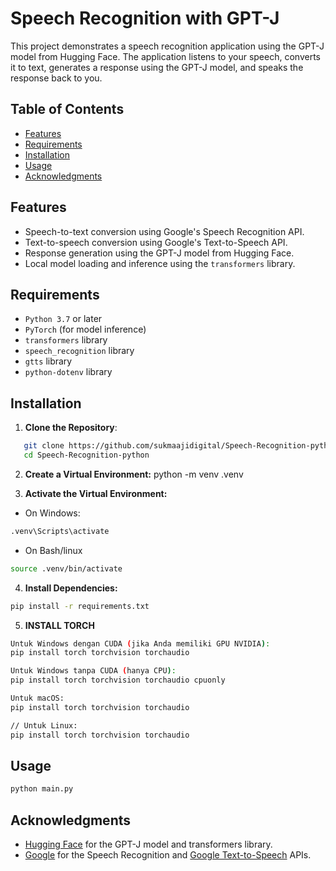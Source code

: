 # Speech Recognition with GPT-J

This project demonstrates a speech recognition application using the GPT-J model from Hugging Face. The application listens to your speech, converts it to text, generates a response using the GPT-J model, and speaks the response back to you.

## Table of Contents

- [Features](#features)
- [Requirements](#requirements)
- [Installation](#installation)
- [Usage](#usage)
- [Acknowledgments](#acknowledgments)

## Features

- Speech-to-text conversion using Google's Speech Recognition API.
- Text-to-speech conversion using Google's Text-to-Speech API.
- Response generation using the GPT-J model from Hugging Face.
- Local model loading and inference using the `transformers` library.

## Requirements

- `Python 3.7` or later
- `PyTorch` (for model inference)
- `transformers` library
- `speech_recognition` library
- `gtts` library
- `python-dotenv` library

## Installation

1. **Clone the Repository**:

```sh
   git clone https://github.com/sukmaajidigital/Speech-Recognition-python.git
   cd Speech-Recognition-python
```

2. **Create a Virtual Environment:**
   python -m venv .venv

3. **Activate the Virtual Environment:**

- On Windows:

```sh
.venv\Scripts\activate

```

- On Bash/linux

```sh
source .venv/bin/activate

```

4. **Install Dependencies:**

```sh
pip install -r requirements.txt

```

5. **INSTALL TORCH**

```sh
Untuk Windows dengan CUDA (jika Anda memiliki GPU NVIDIA):
pip install torch torchvision torchaudio

Untuk Windows tanpa CUDA (hanya CPU):
pip install torch torchvision torchaudio cpuonly

Untuk macOS:
pip install torch torchvision torchaudio

// Untuk Linux:
pip install torch torchvision torchaudio
```

## Usage

```sh
python main.py
```

## Acknowledgments

- [Hugging Face](https://huggingface.co) for the GPT-J model and transformers library.
- [Google](https://cloud.google.com/speech-to-text) for the Speech Recognition and [Google Text-to-Speech](https://cloud.google.com/text-to-speech) APIs.
